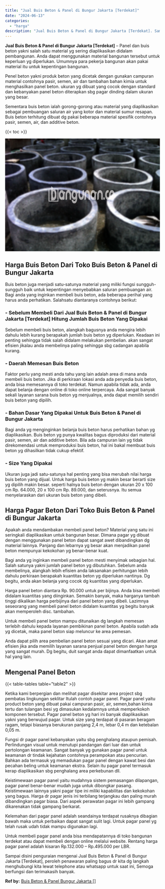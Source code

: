 ```yaml
---
title: "Jual Buis Beton & Panel di Bungur Jakarta [Terdekat]"
date: "2024-06-13"
categories: 
  - "harga"
description: "Jual Buis Beton & Panel di Bungur Jakarta [Terdekat]. Sampai disini penguraian mengenai Jual Buis Beton & Panel di Bungur Jakarta [Terdekat], peroleh penaw..."
---
```


**Jual Buis Beton & Panel di Bungur Jakarta \[Terdekat\]** – Panel dan buis beton yakni salah satu material yg sering diaplikasikan didalam pembangunan. Anda dapat menggunakan material bangunan tersebut untuk keperluan yg diperlukan. Umumnya para pekerja bangunan akan pakai material itu untuk kepentingan bangunan.

Penel beton yakni produk beton yang dicetak dengan gunakan campuran material contohnya pasir, semen, air dan tambahan bahan kimia untuk menghasilkan panel beton. ukuran yg dibuat yang cocok dengan standard dan kebanyakan panel beton diterapkan sbg pagar dinding dalam ukuran yang besar.

Sementara buis beton ialah gorong-gorong atau material yang diaplikasikan sebagai pembuangan saluran air yang kotor dan material sumur resapan. Buis beton terhitung dibuat dg pakai beberapa material spesifik contohnya pasir, semen, air, dan additive beton.

{{< toc >}}

![Jual Buis Beton & Panel di Bungur Jakarta [Terdekat]](/images/jual-panel-buis-beton-murah-12.png)

## Harga Buis Beton Dari Toko Buis Beton & Panel di Bungur Jakarta

Buis beton juga menjadi satu-satunya material yang miliki fungsi sungguh-sungguh baik untuk kepentingan menyebabkan saluran pembuangan air. Bagi anda yang inginkan membeli buis beton, ada beberapa perihal yang harus anda perhatikan. Salahsatu diantaranya contohnya berikut:

### \- Sebelum Membeli Dari Jual Buis Beton & Panel di Bungur Jakarta \[Terdekat\] Hitung Jumlah Buis Beton Yang Dipakai

Sebelum membeli buis beton, alangkah bagusnya anda mengira lebih dahulu lebih kurang berapakah jumlah buis beton yg diperlukan. Keadaan ini penting sehingga tidak salah didalam melakukan pembelian. akan sangat efisien jikalau anda membelinya paling sehingga sbg cadangan apabila kurang.

### \- Daerah Memesan Buis Beton

Faktor perlu yang mesti anda tahu yang lain adalah area di mana anda membeli buis beton. Jika di perkiraan lokasi anda ada penyedia buis beton, anda bisa memesannya di toko terdekat. Namun apabila tidak ada, anda dapat belanja dengan online di toko online terpercaya. Ada sangat banyak sekali layanan sarana buis beton yg menjualnya, anda dapat memilih sendiri buis beton yang dipilih.

### \- Bahan Dasar Yang Dipakai Untuk Buis Beton & Panel di Bungur Jakarta

Bagi anda yg menginginkan belanja buis beton harus perhatikan bahan yg diaplikasikan. Buis beton yg punya kwalitas bagus diproduksi dari material pasir, semen, air dan additive beton. Bila ada campuran lain yg tidak direkomendasi untuk memproduksi buis beton, hal ini bakal membuat buis beton yg dihasilkan tidak cukup efektif.

### \- Size Yang Dipakai

Ukuran juga jadi satu-satunya hal penting yang bisa merubah nilai harga buis beton yang dijual. Untuk harga buis beton yg makin besar berarti size yg dipilih makin besar. seperti halnya buis beton dengan ukuran 20 x 100 cm Rp. 64.000, 20 x 100 cm Rp. 89.000, dan seterusnya. Itu semua menyelaraskan dari ukuran buis beton yang dibeli.

## Harga Pagar Beton Dari Toko Buis Beton & Panel di Bungur Jakarta

Apakah anda mendambakan membeli panel beton? Material yang satu ini seringkali diaplikasikan untuk bangunan besar. Dimana pagar yg dibuat dengan menggunakan panel beton dapat sangat awet dibandingkan dg material lainnya. Panjang dan lebarnya yg besar akan menjadikan panel beton mempunyai kekokohan yg benar-benar kuat.

Bagi anda yg inginkan membeli panel beton mesti menyimak sebagian hal. Salah satunya yakni jumlah panel beton yg dibutuhkan. Sebelum anda membelinya, alangkah lebih efisien anda laksanakan perhitungan lebih dahulu perkiraan berapakah kuantitas beton yg diperlukan nantinya. Dg begitu, anda akan belanja yang cocok dg kuantitas yang diperlukan.

Harga panel beton diantara Rp. 90.000 untuk per bijinya. Anda bisa membeli didalam kuantitas yang diinginkan. Semakin banyak, maka harganya tambah tinggi dikalikan harga perbijinya dari panel beton yang dibeli. Lazimnya seseorang yang membeli panel beton didalam kuantitas yg begitu banyak akan memperoleh disc. tambahan.

Untuk membeli panel beton mampu ditunaikan dg langkah memesan terlebih dahulu kepada layanan pembikinan panel beton. Apabila sudah ada yg dicetak, maka panel beton siap meluncur ke area pemesan.

Anda dapat pilih area pembelian panel beton sesuai yang dicari. Akan amat efisien jika anda memilih layanan sarana penjual panel beton dengan harga yang sangat murah. Dg begitu, duit sangat anda dapat dimanfaatkan untuk hal yang lain.

## Mengenal Panel Beton

{{< table-tables table="table2" >}}

Ketika kami berpergian dan melihat pagar disekitar area project sbg pembatas lingkungan seklitar Itulah contoh pagar panel. Pagar panel yaitu product beton yang dibuat pakai campuran pasir, air, semen,bahan kimia tertu dan tulangan besi yg dimasukan kedalamnya untuk memperkokoh komponen tersebut. Pagar panel beton yg hari ini banyak diaplikasikan yakni yang berwujud pagar. Untuk size yang terdapat di pasaran beragam ragam, tetapi biasanya berukuran panjang 2,4 m, lebar 0,4 m dan ketebalan 0,05 m.

Fungsi dr pagar panel kebanyakan yaitu sbg penghalang ataupun pemisah. Perlindungan visual untuk menutupi pandangan dari luar dan untuk pertolongan keamanan. Sangat banyak yg gunakan pagar panel untuk keamanan dr tindak kejahatan contohnya perampokan atau pencurian. Bahkan ada termasuk yg memadukan pagar panel dengan kawat besi dan pecahan beling untuk keamanan ekstra. Selain itu pagar panel termasuk kerap diaplikasikan sbg penghalang area perkebunan dll.

Keistimewaan pagar panel yaitu mudahnya sistem pemasangan dilapangan, pagar panel benar-benar mudah juga untuk dibongkar pasang. Keistimewaan lainnya yakni pagar tipe ini miliki kapabilitas dan kekokohan yang bagus. Harga dr pagar jenis ini terbilang terjangkau dan paling murah dibandingkan pagar biasa. Dari aspek perawatan pagar ini lebih gampang dikarenakan tidak gampang berkarat.

Kelemahan dari pagar panel adalah seandainya terdapat rusaknya dibagian bawah maka untuk perbaikan dapat sangat sulit lagi. Untuk pagar panel yg telah rusak udah tidak mampu digunakan lagi.

Untuk membeli pagar panel anda bisa mendapatannya di toko bangunan terdekat atau dapat membeli dengan online melalui website. Rentang harga pagar panel adalah kisaran Rp.132.000 – Rp.495.000 per LBR.

Sampai disini penguraian mengenai Jual Buis Beton & Panel di Bungur Jakarta \[Terdekat\], peroleh penawaran paling bagus dr kita dg langkah menghubungi kita lewat telephone atau whatsapp untuk saat ini, Semoga berfungsi dan terimakasih banyak.

**Ref by:** [Buis Beton & Panel Bungur Jakarta []](https://id.wikipedia.org/wiki/Buis)
